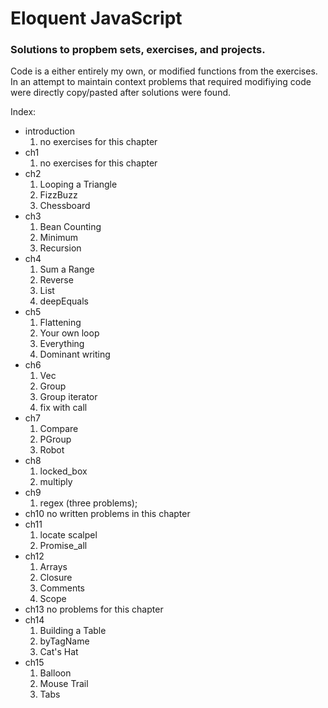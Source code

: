 # Eloquent JavaScript
### Solutions to propbem sets, exercises, and projects.

Code is a either entirely my own, or modified functions from the exercises. 
In an attempt to maintain context problems that required modifiying code were directly copy/pasted after solutions were found. 

Index:
* introduction
  1. no exercises for this chapter
* ch1
  1. no exercises for this chapter
* ch2
  1. Looping a Triangle
  2. FizzBuzz
  3. Chessboard
* ch3
  1. Bean Counting
  2. Minimum
  3. Recursion
* ch4
  1. Sum a Range
  2. Reverse
  3. List
  4. deepEquals
* ch5
  1. Flattening
  2. Your own loop
  3. Everything
  4. Dominant writing
* ch6
  1. Vec
  2. Group
  3. Group iterator
  4. fix with call
* ch7
  1. Compare
  2. PGroup
  3. Robot
* ch8
  1. locked_box
  2. multiply
* ch9
  1. regex (three problems);
* ch10
  no written problems in this chapter
* ch11
  1. locate scalpel
  2. Promise_all
* ch12
  1. Arrays
  2. Closure
  3. Comments
  4. Scope
* ch13
  no problems for this chapter
* ch14
  1. Building a Table
  2. byTagName
  3. Cat's Hat
* ch15
  1. Balloon
  2. Mouse Trail
  3. Tabs
